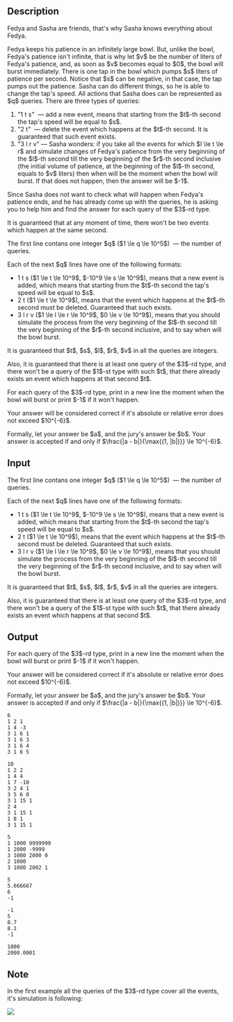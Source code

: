 ## Description

<div><p>Fedya and Sasha are friends, that's why Sasha knows everything about Fedya.</p><p>Fedya keeps his patience in an infinitely large bowl. But, unlike the bowl, Fedya's patience isn't infinite, that is why let $v$ be the number of liters of Fedya's patience, and, as soon as $v$ becomes <span class="tex-font-style-bf">equal</span> to $0$, the bowl will burst immediately. There is one tap in the bowl which pumps $s$ liters of patience per second. Notice that $s$ can be negative, in that case, the tap pumps out the patience. Sasha can do different things, so he is able to change the tap's speed. All actions that Sasha does can be represented as $q$ queries. There are three types of queries:</p><ol> <li> "<span class="tex-font-style-tt">1 t s</span>" &nbsp;— add a new event, means that starting from the $t$-th second the tap's speed will be equal to $s$. </li><li> "<span class="tex-font-style-tt">2 t</span>" &nbsp;— delete the event which happens at the $t$-th second. It is guaranteed that such event exists. </li><li> "<span class="tex-font-style-tt">3 l r v</span>"&nbsp;— Sasha wonders: if you take all the events for which $l \le t \le r$ and simulate changes of Fedya's patience from the very beginning of the $l$-th second till the very beginning of the $r$-th second inclusive (the initial volume of patience, at the beginning of the $l$-th second, equals to $v$ liters) then when will be the moment when the bowl will burst. If that does not happen, then the answer will be $-1$. </li></ol><p>Since Sasha does not want to check what will happen when Fedya's patience ends, and he has already come up with the queries, he is asking you to help him and find the answer for each query of the $3$-rd type.</p><p>It is guaranteed that at any moment of time, there won't be two events which happen at the same second.</p></div><div class="input-specification"><p>The first line contans one integer $q$ ($1 \le q \le 10^5$) &nbsp;— the number of queries.</p><p>Each of the next $q$ lines have one of the following formats:</p><ul> <li> <span class="tex-font-style-tt">1 t s</span> ($1 \le t \le 10^9$, $-10^9 \le s \le 10^9$), means that a new event is added, which means that starting from the $t$-th second the tap's speed will be equal to $s$. </li><li> <span class="tex-font-style-tt">2 t</span> ($1 \le t \le 10^9$), means that the event which happens at the $t$-th second must be deleted. Guaranteed that such exists. </li><li> <span class="tex-font-style-tt">3 l r v</span> ($1 \le l \le r \le 10^9$, $0 \le v \le 10^9$), means that you should simulate the process from the very beginning of the $l$-th second till the very beginning of the $r$-th second inclusive, and to say when will the bowl burst. </li></ul><p>It is guaranteed that $t$, $s$, $l$, $r$, $v$ in all the queries are integers.</p><p>Also, it is guaranteed that there is at least one query of the $3$-rd type, and there won't be a query of the $1$-st type with such $t$, that there already exists an event which happens at that second $t$.</p></div><div class="output-specification"><p>For each query of the $3$-rd type, print in a new line the moment when the bowl will burst or print $-1$ if it won't happen.</p><p>Your answer will be considered correct if it's absolute or relative error does not exceed $10^{-6}$.</p><p>Formally, let your answer be $a$, and the jury's answer be $b$. Your answer is accepted if and only if $\frac{|a - b|}{\max{(1, |b|)}} \le 10^{-6}$.</p></div>

## Input

<p>The first line contans one integer $q$ ($1 \le q \le 10^5$) &nbsp;— the number of queries.</p><p>Each of the next $q$ lines have one of the following formats:</p><ul> <li> <span class="tex-font-style-tt">1 t s</span> ($1 \le t \le 10^9$, $-10^9 \le s \le 10^9$), means that a new event is added, which means that starting from the $t$-th second the tap's speed will be equal to $s$. </li><li> <span class="tex-font-style-tt">2 t</span> ($1 \le t \le 10^9$), means that the event which happens at the $t$-th second must be deleted. Guaranteed that such exists. </li><li> <span class="tex-font-style-tt">3 l r v</span> ($1 \le l \le r \le 10^9$, $0 \le v \le 10^9$), means that you should simulate the process from the very beginning of the $l$-th second till the very beginning of the $r$-th second inclusive, and to say when will the bowl burst. </li></ul><p>It is guaranteed that $t$, $s$, $l$, $r$, $v$ in all the queries are integers.</p><p>Also, it is guaranteed that there is at least one query of the $3$-rd type, and there won't be a query of the $1$-st type with such $t$, that there already exists an event which happens at that second $t$.</p>

## Output

<p>For each query of the $3$-rd type, print in a new line the moment when the bowl will burst or print $-1$ if it won't happen.</p><p>Your answer will be considered correct if it's absolute or relative error does not exceed $10^{-6}$.</p><p>Formally, let your answer be $a$, and the jury's answer be $b$. Your answer is accepted if and only if $\frac{|a - b|}{\max{(1, |b|)}} \le 10^{-6}$.</p>





```input1
6
1 2 1
1 4 -3
3 1 6 1
3 1 6 3
3 1 6 4
3 1 6 5
```




```input2
10
1 2 2
1 4 4
1 7 -10
3 2 4 1
3 5 6 0
3 1 15 1
2 4
3 1 15 1
1 8 1
3 1 15 1
```




```input3
5
1 1000 9999999
1 2000 -9999
3 1000 2000 0
2 1000
3 1000 2002 1
```




```output1
5
5.666667
6
-1
```




```output2
-1
5
8.7
8.1
-1
```




```output3
1000
2000.0001
```



## Note

<p>In the first example all the queries of the $3$-rd type cover all the events, it's simulation is following:</p><p><img class="tex-graphics" src="file://WyonwTKA.png" style="max-width: 100.0%;max-height: 100.0%;"></p>

